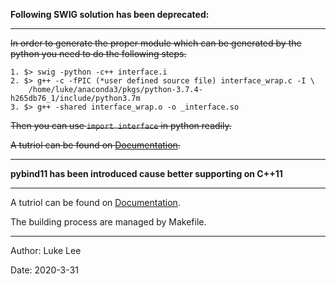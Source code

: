 
**Following SWIG solution has been deprecated:**

***

~~In order to generate the proper module which can be generated
by the python you need to do the following steps.~~

    1. $> swig -python -c++ interface.i
    2. $> g++ -c -fPIC (*user defined source file) interface_wrap.c -I \
        /home/luke/anaconda3/pkgs/python-3.7.4-h265db76_1/include/python3.7m
    3. $> g++ -shared interface_wrap.o -o _interface.so

~~Then you can use `import interface` in python readily.~~

~~A tutriol can be found on [Documentation](http://www.swig.org/Doc1.3/Python.html#Python_nn2).~~


***

**pybind11 has been introduced cause better supporting on C++11**

***

A tutriol can be found on [Documentation](https://pybind11.readthedocs.io/en/master/intro.html).

The building process are managed by Makefile.



***

Author: Luke Lee

Date: 2020-3-31 
